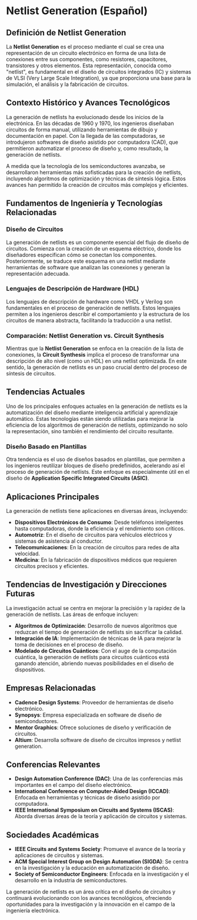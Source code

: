 # Netlist Generation (Español)

## Definición de Netlist Generation

La **Netlist Generation** es el proceso mediante el cual se crea una representación de un circuito electrónico en forma de una lista de conexiones entre sus componentes, como resistores, capacitores, transistores y otros elementos. Esta representación, conocida como "netlist", es fundamental en el diseño de circuitos integrados (IC) y sistemas de VLSI (Very Large Scale Integration), ya que proporciona una base para la simulación, el análisis y la fabricación de circuitos.

## Contexto Histórico y Avances Tecnológicos

La generación de netlists ha evolucionado desde los inicios de la electrónica. En las décadas de 1960 y 1970, los ingenieros diseñaban circuitos de forma manual, utilizando herramientas de dibujo y documentación en papel. Con la llegada de las computadoras, se introdujeron softwares de diseño asistido por computadora (CAD), que permitieron automatizar el proceso de diseño y, como resultado, la generación de netlists.

A medida que la tecnología de los semiconductores avanzaba, se desarrollaron herramientas más sofisticadas para la creación de netlists, incluyendo algoritmos de optimización y técnicas de síntesis lógica. Estos avances han permitido la creación de circuitos más complejos y eficientes.

## Fundamentos de Ingeniería y Tecnologías Relacionadas

### Diseño de Circuitos

La generación de netlists es un componente esencial del flujo de diseño de circuitos. Comienza con la creación de un esquema eléctrico, donde los diseñadores especifican cómo se conectan los componentes. Posteriormente, se traduce este esquema en una netlist mediante herramientas de software que analizan las conexiones y generan la representación adecuada.

### Lenguajes de Descripción de Hardware (HDL)

Los lenguajes de descripción de hardware como VHDL y Verilog son fundamentales en el proceso de generación de netlists. Estos lenguajes permiten a los ingenieros describir el comportamiento y la estructura de los circuitos de manera abstracta, facilitando la traducción a una netlist. 

### Comparación: Netlist Generation vs. Circuit Synthesis

Mientras que la **Netlist Generation** se enfoca en la creación de la lista de conexiones, la **Circuit Synthesis** implica el proceso de transformar una descripción de alto nivel (como un HDL) en una netlist optimizada. En este sentido, la generación de netlists es un paso crucial dentro del proceso de síntesis de circuitos.

## Tendencias Actuales

Uno de los principales enfoques actuales en la generación de netlists es la automatización del diseño mediante inteligencia artificial y aprendizaje automático. Estas tecnologías están siendo utilizadas para mejorar la eficiencia de los algoritmos de generación de netlists, optimizando no solo la representación, sino también el rendimiento del circuito resultante.

### Diseño Basado en Plantillas

Otra tendencia es el uso de diseños basados en plantillas, que permiten a los ingenieros reutilizar bloques de diseño predefinidos, acelerando así el proceso de generación de netlists. Este enfoque es especialmente útil en el diseño de **Application Specific Integrated Circuits (ASIC)**.

## Aplicaciones Principales

La generación de netlists tiene aplicaciones en diversas áreas, incluyendo:

- **Dispositivos Electrónicos de Consumo**: Desde teléfonos inteligentes hasta computadoras, donde la eficiencia y el rendimiento son críticos.
- **Automotriz**: En el diseño de circuitos para vehículos eléctricos y sistemas de asistencia al conductor.
- **Telecomunicaciones**: En la creación de circuitos para redes de alta velocidad.
- **Medicina**: En la fabricación de dispositivos médicos que requieren circuitos precisos y eficientes.

## Tendencias de Investigación y Direcciones Futuras

La investigación actual se centra en mejorar la precisión y la rapidez de la generación de netlists. Las áreas de enfoque incluyen:

- **Algoritmos de Optimización**: Desarrollo de nuevos algoritmos que reduzcan el tiempo de generación de netlists sin sacrificar la calidad.
- **Integración de IA**: Implementación de técnicas de IA para mejorar la toma de decisiones en el proceso de diseño.
- **Modelado de Circuitos Cuánticos**: Con el auge de la computación cuántica, la generación de netlists para circuitos cuánticos está ganando atención, abriendo nuevas posibilidades en el diseño de dispositivos.

## Empresas Relacionadas

- **Cadence Design Systems**: Proveedor de herramientas de diseño electrónico.
- **Synopsys**: Empresa especializada en software de diseño de semiconductores.
- **Mentor Graphics**: Ofrece soluciones de diseño y verificación de circuitos.
- **Altium**: Desarrolla software de diseño de circuitos impresos y netlist generation.

## Conferencias Relevantes

- **Design Automation Conference (DAC)**: Una de las conferencias más importantes en el campo del diseño electrónico.
- **International Conference on Computer-Aided Design (ICCAD)**: Enfocada en herramientas y técnicas de diseño asistido por computadora.
- **IEEE International Symposium on Circuits and Systems (ISCAS)**: Aborda diversas áreas de la teoría y aplicación de circuitos y sistemas.

## Sociedades Académicas

- **IEEE Circuits and Systems Society**: Promueve el avance de la teoría y aplicaciones de circuitos y sistemas.
- **ACM Special Interest Group on Design Automation (SIGDA)**: Se centra en la investigación y la educación en automatización de diseño.
- **Society of Semiconductor Engineers**: Enfocada en la investigación y el desarrollo en la industria de semiconductores.

La generación de netlists es un área crítica en el diseño de circuitos y continuará evolucionando con los avances tecnológicos, ofreciendo oportunidades para la investigación y la innovación en el campo de la ingeniería electrónica.